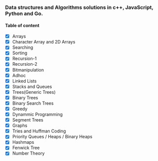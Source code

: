 ### Data structures and Algorithms solutions in c++, JavaScript, Python and Go.

#### Table of content
- [x] Arrays
- [x] Character Array and 2D Arrays
- [x] Searching
- [x] Sorting
- [x] Recursion-1
- [x] Recursion-2
- [x] Bitmanipulation
- [x] Adhoc
- [x] Linked Lists
- [x] Stacks and Queues
- [x] Trees(Generic Trees)
- [x] Binary Trees
- [x] Binary Search Trees
- [x] Greedy
- [x] Dynammic Programming
- [x] Segment Trees
- [x] Graphs
- [x] Tries and Huffman Coding
- [x] Priority Queues / Heaps / Binary Heaps
- [x] Hashmaps
- [x] Fenwick Tree
- [x] Number Theory
